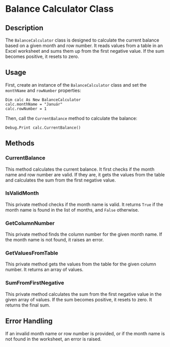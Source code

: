 # Balance Calculator Class

## Description

The `BalanceCalculator` class is designed to calculate the current balance based on a given month and row number. It reads values from a table in an Excel worksheet and sums them up from the first negative value. If the sum becomes positive, it resets to zero.

## Usage

First, create an instance of the `BalanceCalculator` class and set the `monthName` and `rowNumber` properties:

```vba
Dim calc As New BalanceCalculator
calc.monthName = "Január"
calc.rowNumber = 1
```

Then, call the `CurrentBalance` method to calculate the balance:

```vba
Debug.Print calc.CurrentBalance()
```

## Methods
### CurrentBalance
This method calculates the current balance. It first checks if the month name and row number are valid. If they are, it gets the values from the table and calculates the sum from the first negative value.

### IsValidMonth
This private method checks if the month name is valid. It returns `True` if the month name is found in the list of months, and `False` otherwise.

### GetColumnNumber
This private method finds the column number for the given month name. If the month name is not found, it raises an error.

### GetValuesFromTable
This private method gets the values from the table for the given column number. It returns an array of values.

### SumFromFirstNegative
This private method calculates the sum from the first negative value in the given array of values. If the sum becomes positive, it resets to zero. It returns the final sum.

## Error Handling
If an invalid month name or row number is provided, or if the month name is not found in the worksheet, an error is raised.